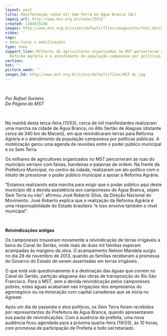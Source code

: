 ```yaml
---
layout: post
title: Manifestação reúne mil Sem Terra em Água Branca (AL)
legacy_url: http://www.mst.org.br/node/15832
created: 1394575146
images: http://www.mst.org.br/sites/default/files/imagecache/foto_destaque/MST AL.jpg
video: ''
tags:
- menu:lutas e mobilizações
type: news
support_line: Milhares de agricultores organizados no MST percorreram as ruas reinvindicando
  Reforma Agrária e o atendimento da população camponesa por políticas públicas.
section: 
hat: ''
picture_week: ''
images_hd: http://www.mst.org.br/sites/default/files/MST AL.jpg
---
```

<p>&nbsp;</p><p><em>Por Rafael Soriano<br>Da Página do MST</em></p><p>&nbsp;</p><p>Na manhã desta terça-feira (11/03), cerca de mil manifestantes realizaram uma marcha na cidade de Água Branca, no Alto Sertão de Alagoas (distante cerca de 340 km de Maceió), em que reivindicaram terras para Reforma Agrária e o atendimento da população camponesa por políticas públicas. A mobilização gerou uma agenda de reuniões entre o poder público municipal e os Sem Terra.</p><p>Os milhares de agricultores organizados no MST percorreram as ruas do município serrano com faixas, bandeiras e palavras de ordem. Na frente da Prefeitura Municipal, no centro da cidade, realizaram um ato político com o intuito de pressionar o poder público municipal a apoiar a Reforma Agrária.</p><p>“Estamos realizando esta marcha para exigir que o poder público aqui deste município dê a devida assistência aos camponeses de Água Branca, sejam Sem Terra ou não”, afirmou José Roberto Silva, da Direção Nacional do Movimento. José Roberto explica que a realização da Reforma Agrária é uma responsabilidade do Estado brasileiro “e isso envolve também o nível municipal”.</p><p>&nbsp;</p><p><strong>Reivindicações antigas</strong></p><p>Os camponeses trouxeram novamente a reivindicação de terras irrigáveis à beira do Canal do Sertão, onde mais de duas mil famílias esperam acampadas às margens da obra. O acampamento Nelson Mandela surgiu no dia 28 de novembro de 2013, quando as famílias receberam a promessa do Governo do Estado de serem assentadas em terras irrigáveis.</p><p>O que está sob questionamento é a destinação das águas que correm no Canal do Sertão, partição alagoana das obras de transposição do Rio São Francisco. Para o MST, sem a devida reivindicação pelos camponeses pobres, estas águas acabariam nas irrigações dos empresários do agronegócio ou na mineração com capital canadense que se inicia no Agreste.</p><p>Após um dia de passeata e atos políticos, os Sem Terra foram recebidos por representantes da Prefeitura de Água Branca, quando apresentaram sua pauta de reivindicações. Com a ausência da prefeita, uma nova audiência ficou agendada para a próxima quarta-feira (19/03), às 10 horas, com promessa de participação de Prefeita e todo secretariado.</p>
